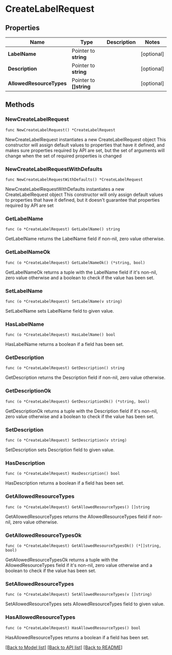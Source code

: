 # CreateLabelRequest

## Properties

Name | Type | Description | Notes
------------ | ------------- | ------------- | -------------
**LabelName** | Pointer to **string** |  | [optional] 
**Description** | Pointer to **string** |  | [optional] 
**AllowedResourceTypes** | Pointer to **[]string** |  | [optional] 

## Methods

### NewCreateLabelRequest

`func NewCreateLabelRequest() *CreateLabelRequest`

NewCreateLabelRequest instantiates a new CreateLabelRequest object
This constructor will assign default values to properties that have it defined,
and makes sure properties required by API are set, but the set of arguments
will change when the set of required properties is changed

### NewCreateLabelRequestWithDefaults

`func NewCreateLabelRequestWithDefaults() *CreateLabelRequest`

NewCreateLabelRequestWithDefaults instantiates a new CreateLabelRequest object
This constructor will only assign default values to properties that have it defined,
but it doesn't guarantee that properties required by API are set

### GetLabelName

`func (o *CreateLabelRequest) GetLabelName() string`

GetLabelName returns the LabelName field if non-nil, zero value otherwise.

### GetLabelNameOk

`func (o *CreateLabelRequest) GetLabelNameOk() (*string, bool)`

GetLabelNameOk returns a tuple with the LabelName field if it's non-nil, zero value otherwise
and a boolean to check if the value has been set.

### SetLabelName

`func (o *CreateLabelRequest) SetLabelName(v string)`

SetLabelName sets LabelName field to given value.

### HasLabelName

`func (o *CreateLabelRequest) HasLabelName() bool`

HasLabelName returns a boolean if a field has been set.

### GetDescription

`func (o *CreateLabelRequest) GetDescription() string`

GetDescription returns the Description field if non-nil, zero value otherwise.

### GetDescriptionOk

`func (o *CreateLabelRequest) GetDescriptionOk() (*string, bool)`

GetDescriptionOk returns a tuple with the Description field if it's non-nil, zero value otherwise
and a boolean to check if the value has been set.

### SetDescription

`func (o *CreateLabelRequest) SetDescription(v string)`

SetDescription sets Description field to given value.

### HasDescription

`func (o *CreateLabelRequest) HasDescription() bool`

HasDescription returns a boolean if a field has been set.

### GetAllowedResourceTypes

`func (o *CreateLabelRequest) GetAllowedResourceTypes() []string`

GetAllowedResourceTypes returns the AllowedResourceTypes field if non-nil, zero value otherwise.

### GetAllowedResourceTypesOk

`func (o *CreateLabelRequest) GetAllowedResourceTypesOk() (*[]string, bool)`

GetAllowedResourceTypesOk returns a tuple with the AllowedResourceTypes field if it's non-nil, zero value otherwise
and a boolean to check if the value has been set.

### SetAllowedResourceTypes

`func (o *CreateLabelRequest) SetAllowedResourceTypes(v []string)`

SetAllowedResourceTypes sets AllowedResourceTypes field to given value.

### HasAllowedResourceTypes

`func (o *CreateLabelRequest) HasAllowedResourceTypes() bool`

HasAllowedResourceTypes returns a boolean if a field has been set.


[[Back to Model list]](../README.md#documentation-for-models) [[Back to API list]](../README.md#documentation-for-api-endpoints) [[Back to README]](../README.md)


